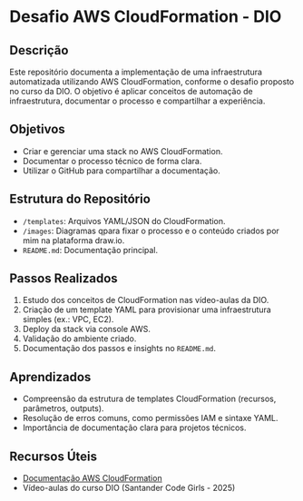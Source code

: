 # Desafio AWS CloudFormation - DIO

## Descrição
Este repositório documenta a implementação de uma infraestrutura automatizada utilizando AWS CloudFormation, conforme o desafio proposto no curso da DIO. O objetivo é aplicar conceitos de automação de infraestrutura, documentar o processo e compartilhar a experiência.

## Objetivos
- Criar e gerenciar uma stack no AWS CloudFormation.
- Documentar o processo técnico de forma clara.
- Utilizar o GitHub para compartilhar a documentação.

## Estrutura do Repositório
- `/templates`: Arquivos YAML/JSON do CloudFormation.
- `/images`: Diagramas qpara fixar o processo e o conteúdo criados por mim na plataforma draw.io.
- `README.md`: Documentação principal.

## Passos Realizados
1. Estudo dos conceitos de CloudFormation nas vídeo-aulas da DIO.
2. Criação de um template YAML para provisionar uma infraestrutura simples (ex.: VPC, EC2).
3. Deploy da stack via console AWS.
4. Validação do ambiente criado.
5. Documentação dos passos e insights no `README.md`.

## Aprendizados
- Compreensão da estrutura de templates CloudFormation (recursos, parâmetros, outputs).
- Resolução de erros comuns, como permissões IAM e sintaxe YAML.
- Importância de documentação clara para projetos técnicos.

## Recursos Úteis
- [Documentação AWS CloudFormation](https://docs.aws.amazon.com/cloudformation/)
- Vídeo-aulas do curso DIO (Santander Code Girls - 2025)
